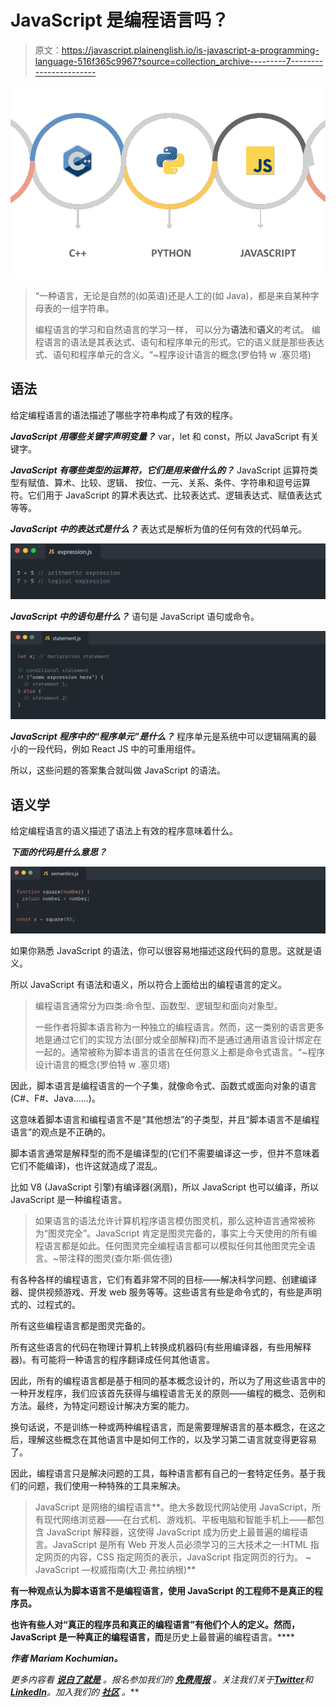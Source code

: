# JavaScript 是编程语言吗？

> 原文：<https://javascript.plainenglish.io/is-javascript-a-programming-language-516f365c9967?source=collection_archive---------7----------------------->

![](img/b1efd082dbfdda46fc7fe5e571628958.png)

> “一种语言，无论是自然的(如英语)还是人工的(如 Java)，都是来自某种字母表的一组字符串。
> 
> 编程语言的学习和自然语言的学习一样，
> 可以分为**语法**和**语义**的考试。
> 编程语言的语法是其表达式、语句和程序单元的形式。它的语义就是那些表达式、语句和程序单元的含义。“~程序设计语言的概念(罗伯特 w .塞贝塔)

## **语法**

给定编程语言的语法描述了哪些字符串构成了有效的程序。

***JavaScript 用哪些关键字声明变量？***
var，let 和 const，所以 JavaScript 有关键字。

***JavaScript 有哪些类型的运算符，它们是用来做什么的？***
JavaScript 运算符类型有赋值、算术、比较、逻辑、
按位、一元、关系、条件、字符串和逗号运算符。它们用于 JavaScript 的算术表达式、比较表达式、逻辑表达式、赋值表达式等等。

***JavaScript 中的表达式是什么？***
表达式是解析为值的任何有效的代码单元。

![](img/df3d9c22fa090e388f5ee5271c64a863.png)

***JavaScript 中的语句是什么？***
语句是 JavaScript 语句或命令。

![](img/c3d2012257d38502efcfb1ab4427b6c5.png)

***JavaScript 程序中的“程序单元”是什么？*** 程序单元是系统中可以逻辑隔离的最小的一段代码，例如 React JS 中的可重用组件。

所以，这些问题的答案集合就叫做 JavaScript 的语法。

## 语义学

给定编程语言的语义描述了语法上有效的程序意味着什么。

***下面的代码是什么意思？***

![](img/3ce7e6ee2e64515431d0e45e4c2e18f5.png)

如果你熟悉 JavaScript 的语法，你可以很容易地描述这段代码的意思。这就是语义。

所以 JavaScript 有语法和语义，所以符合上面给出的编程语言的定义。

> 编程语言通常分为四类:命令型、函数型、逻辑型和面向对象型。
> 
> 一些作者将脚本语言称为一种独立的编程语言。然而，这一类别的语言更多地是通过它们的实现方法(部分或全部解释)而不是通过通用语言设计绑定在一起的。通常被称为脚本语言的语言在任何意义上都是命令式语言。“~程序设计语言的概念(罗伯特 w .塞贝塔)

因此，脚本语言是编程语言的一个子集，就像命令式、函数式或面向对象的语言(C#、F#、Java……)。

这意味着脚本语言和编程语言不是“其他想法”的子类型，并且“脚本语言不是编程语言”的观点是不正确的。

脚本语言通常是解释型的而不是编译型的(它们不需要编译这一步，但并不意味着它们不能编译)，也许这就造成了混乱。

比如 V8 (JavaScript 引擎)有编译器(涡扇)，所以 JavaScript 也可以编译，所以 JavaScript 是一种编程语言。

> 如果语言的语法允许计算机程序语言模仿图灵机，那么这种语言通常被称为“图灵完全”。JavaScript 肯定是图灵完备的，事实上今天使用的所有编程语言都是如此。任何图灵完全编程语言都可以模拟任何其他图灵完全语言。~带注释的图灵(查尔斯·佩佐德)

有各种各样的编程语言，它们有着非常不同的目标——解决科学问题、创建编译器、提供视频游戏、开发 web 服务等等。这些语言有些是命令式的，有些是声明式的、过程式的。

所有这些编程语言都是图灵完备的。

所有这些语言的代码在物理计算机上转换成机器码(有些用编译器，有些用解释器)。有可能将一种语言的程序翻译成任何其他语言。

因此，所有的编程语言都是基于相同的基本概念设计的，所以为了用这些语言中的一种开发程序，我们应该首先获得与编程语言无关的原则——编程的概念、范例和方法。最终，为特定问题设计解决方案的能力。

换句话说，不是训练一种或两种编程语言，而是需要理解语言的基本概念，在这之后，理解这些概念在其他语言中是如何工作的，以及学习第二语言就变得更容易了。

因此，编程语言只是解决问题的工具，每种语言都有自己的一套特定任务。基于我们的问题，我们使用一种特殊的工具来解决。

> JavaScript 是网络的编程语言**。绝大多数现代网站使用 JavaScript，所有现代网络浏览器——在台式机、游戏机、平板电脑和智能手机上——都包含 JavaScript 解释器，这使得 JavaScript 成为历史上最普遍的编程语言。JavaScript 是所有 Web 开发人员必须学习的三大技术之一:HTML 指定网页的内容，CSS 指定网页的表示，JavaScript 指定网页的行为。
> ~ JavaScript —权威指南(大卫·弗拉纳根)**

**有一种观点认为脚本语言不是编程语言，使用 JavaScript 的工程师不是真正的程序员。**

**也许有些人对“真正的程序员和真正的编程语言”有他们个人的定义。然而，JavaScript 是一种真正的编程语言，而**是历史上最普遍的编程语言。****

***作者 Mariam Kochumian。***

***更多内容看* [***说白了就是***](https://plainenglish.io/) *。报名参加我们的* [***免费周报***](http://newsletter.plainenglish.io/) *。关注我们关于*[***Twitter***](https://twitter.com/inPlainEngHQ)*和*[***LinkedIn***](https://www.linkedin.com/company/inplainenglish/)*。加入我们的* [***社区***](https://discord.gg/GtDtUAvyhW) *。***